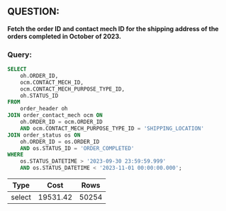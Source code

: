 ## QUESTION:  
**Fetch the order ID and contact mech ID for the shipping address of the orders completed in October of 2023.**

### Query:
```sql
SELECT
    oh.ORDER_ID,
    ocm.CONTACT_MECH_ID,
    ocm.CONTACT_MECH_PURPOSE_TYPE_ID,
    oh.STATUS_ID
FROM
    order_header oh
JOIN order_contact_mech ocm ON
    oh.ORDER_ID = ocm.ORDER_ID
    AND ocm.CONTACT_MECH_PURPOSE_TYPE_ID = 'SHIPPING_LOCATION'
JOIN order_status os ON
    oh.ORDER_ID = os.ORDER_ID
    AND os.STATUS_ID = 'ORDER_COMPLETED'
WHERE
    os.STATUS_DATETIME > '2023-09-30 23:59:59.999'
    AND os.STATUS_DATETIME < '2023-11-01 00:00:00.000';


```

| Type   | Cost     | Rows  |
|--------|----------|-------|
| select | 19531.42 | 50254 |

